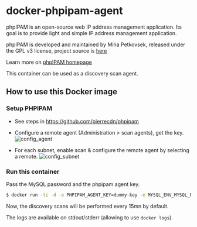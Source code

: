 # docker-phpipam-agent

phpIPAM is an open-source web IP address management application. Its goal is to provide light and simple IP address management application.

phpIPAM is developed and maintained by Miha Petkovsek, released under the GPL v3 license, project source is [here](https://github.com/phpipam/phpipam-agent)

Learn more on [phpIPAM homepage](http://phpipam.net)

This container can be used as a discovery scan agent.

## How to use this Docker image

### Setup PHPIPAM

* See steps in https://github.com/pierrecdn/phpipam
* Configure a remote agent (Administration > scan agents), get the key.
![config_agent](https://user-images.githubusercontent.com/4225738/45190599-0b799000-b23f-11e8-9e41-fb993606264d.png)

* For each subnet, enable scan & configure the remote agent by selecting a remote.
![config_subnet](https://user-images.githubusercontent.com/4225738/45190619-2ba94f00-b23f-11e8-9e45-b5e721c63d70.png)

### Run this container

Pass the MySQL password and the phpipam agent key.

```bash
$ docker run -ti -d -e PHPIPAM_AGENT_KEY=dummy-key -e MYSQL_ENV_MYSQL_PASSWORD=my-secret-pw --name ipam-agent --link phpipam-mysql:mysql pierrecdn/phpipam-agent
```

Now, the discovery scans will be performed every 15mn by default.

The logs are available on stdout/stderr (allowing to use `docker logs`).

